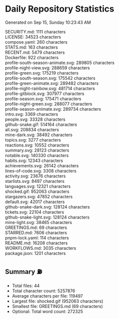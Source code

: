 # Daily Repository Statistics
Generated on Sep 15, Sunday 10:23:43 AM  

SECURITY.md: 1111 characters  
LICENSE: 34523 characters  
compose.yaml: 260 characters  
STATS.md: 163 characters  
RECENT.md: 5479 characters  
Dockerfile: 922 characters  
profile-south-season-animate.svg: 289805 characters  
profile-night-view.svg: 288659 characters  
profile-green.svg: 175219 characters  
profile-south-season.svg: 175542 characters  
profile-green-animate.svg: 289482 characters  
profile-night-rainbow.svg: 481714 characters  
profile-gitblock.svg: 307977 characters  
profile-season.svg: 175471 characters  
profile-night-green.svg: 288077 characters  
profile-season-animate.svg: 289734 characters  
intro.svg: 3369 characters  
people.svg: 33328 characters  
github-snake.gif: 514164 characters  
all.svg: 208834 characters  
mine-dark.svg: 38492 characters  
topics.svg: 3277 characters  
reactions.svg: 10552 characters  
summary.svg: 28123 characters  
notable.svg: 140330 characters  
habits.svg: 12343 characters  
achievements.svg: 26142 characters  
lines-of-code.svg: 3308 characters  
activity.svg: 23676 characters  
starlists.svg: 8497 characters  
languages.svg: 12321 characters  
shocked.gif: 952063 characters  
stargazers.svg: 47852 characters  
default.svg: 42017 characters  
github-snake-dark.svg: 128124 characters  
tickets.svg: 22104 characters  
github-snake-light.svg: 128124 characters  
mine-light.svg: 38465 characters  
GREETINGS.md: 69 characters  
STARRED.md: 7606 characters  
pnpm-lock.yaml: 114 characters  
README.md: 16208 characters  
WORKFLOWS.md: 3035 characters  
package.json: 1201 characters  

## Summary ⛽  
- Total files: 44  
- Total character count: 5257876  
- Average characters per file: 119497  
- Largest file: shocked.gif (952063 characters)  
- Smallest file: GREETINGS.md (69 characters)  
- Optional: Total word count: 272325  
